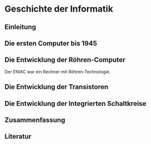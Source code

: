 # Geschichte der Informatik

## Einleitung

## Die ersten Computer bis 1945

## Die Entwicklung der Röhren-Computer 

Der ENIAC war ein Rechner mit Röhren-Technologie.

## Die Entwicklung der Transistoren

## Die Entwicklung der Integrierten Schaltkreise

## Zusammenfassung

## Literatur
